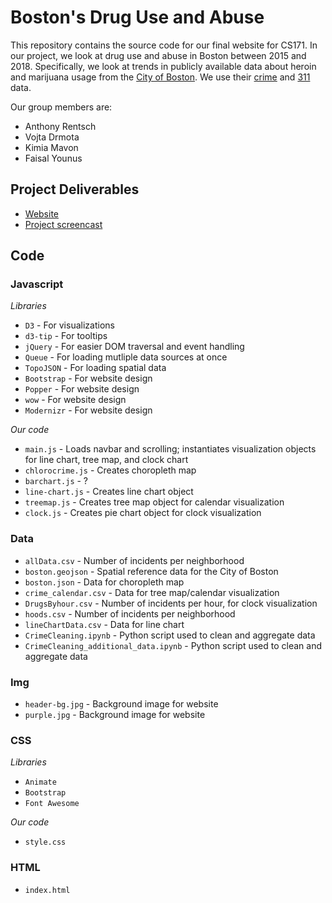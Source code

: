 # Boston's Drug Use and Abuse

This repository contains the source code for our final website for CS171. In our project, we look at drug use and abuse in Boston between 2015 and 2018. Specifically, we look at trends in publicly available data about heroin and marijuana usage from the [City of Boston](https://data.boston.gov/). We use their [crime](https://data.boston.gov/dataset/crime-incident-reports-august-2015-to-date-source-new-system) and [311](https://data.boston.gov/dataset/311-service-requests) data.

Our group members are:
* Anthony Rentsch
* Vojta Drmota
* Kimia Mavon
* Faisal Younus

## Project Deliverables

* [Website]()
* [Project screencast]()

## Code

### Javascript

*Libraries*
* `D3` - For visualizations
* `d3-tip` - For tooltips
* `jQuery` - For easier DOM traversal and event handling 
* `Queue` - For loading mutliple data sources at once
* `TopoJSON` - For loading spatial data
* `Bootstrap` - For website design
* `Popper` - For website design
* `wow` - For website design
* `Modernizr` - For website design

*Our code*
* `main.js` - Loads navbar and scrolling; instantiates visualization objects for line chart, tree map, and clock chart
* `chlorocrime.js` - Creates choropleth map
* `barchart.js` - ?
* `line-chart.js` - Creates line chart object
* `treemap.js` - Creates tree map object for calendar visualization
* `clock.js` - Creates pie chart object for clock visualization

### Data

* `allData.csv` - Number of incidents per neighborhood
* `boston.geojson` - Spatial reference data for the City of Boston
* `boston.json` - Data for choropleth map
* `crime_calendar.csv` - Data for tree map/calendar visualization
* `DrugsByhour.csv` - Number of incidents per hour, for clock visualization
* `hoods.csv` - Number of incidents per neighborhood
* `lineChartData.csv` - Data for line chart
* `CrimeCleaning.ipynb` - Python script used to clean and aggregate data
* `CrimeCleaning_additional_data.ipynb` - Python script used to clean and aggregate data
### Img

* `header-bg.jpg` - Background image for website
* `purple.jpg` - Background image for website

### CSS

*Libraries*
* `Animate`
* `Bootstrap`
* `Font Awesome`

*Our code*
* `style.css`


### HTML

* `index.html` 